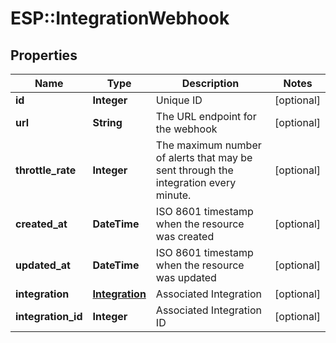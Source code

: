 # ESP::IntegrationWebhook

## Properties
Name | Type | Description | Notes
------------ | ------------- | ------------- | -------------
**id** | **Integer** | Unique ID | [optional] 
**url** | **String** | The URL endpoint for the webhook | [optional] 
**throttle_rate** | **Integer** | The maximum number of alerts that may be sent through the integration every minute. | [optional] 
**created_at** | **DateTime** | ISO 8601 timestamp when the resource was created | [optional] 
**updated_at** | **DateTime** | ISO 8601 timestamp when the resource was updated | [optional] 
**integration** | [**Integration**](Integration.md) | Associated Integration | [optional] 
**integration_id** | **Integer** | Associated Integration ID | [optional] 


